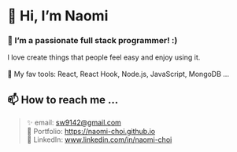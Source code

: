 

# 👋 Hi, I’m Naomi
### 👀 I’m a passionate full stack programmer! :) 
I love create things that people feel easy and enjoy using it. 
<br/><br />
🌱  My fav tools: React, React Hook, Node.js, JavaScript, MongoDB ... 
## 📫 How to reach me ...
> ✨  email: sw9142@gmail.com <br/>
> 🎨  Portfolio: https://naomi-choi.github.io <br/>
> 💼 LinkedIn: www.linkedin.com/in/naomi-choi



<!---
sw9142/sw9142 is a ✨ special ✨ repository because its `README.md` (this file) appears on your GitHub profile.
You can click the Preview link to take a look at your changes.
--->
